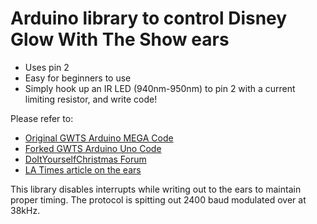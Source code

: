 # Arduino library to control Disney Glow With The Show ears

* Uses pin 2
* Easy for beginners to use
* Simply hook up an IR LED (940nm-950nm) to pin 2 with a current limiting resistor, and write code!

Please refer to:

* [Original GWTS Arduino MEGA Code](https://github.com/rjchu/RenardToGWTSBridge)
* [Forked GWTS Arduino Uno Code](https://github.com/Materdaddy/RenardToGWTSBridge)
* [DoItYourselfChristmas Forum](http://doityourselfchristmas.com/forums/showthread.php?25142-Glow-with-*OUR*-Show-and-MSP430G2553-discussion)
* [LA Times article on the ears](http://articles.latimes.com/2012/jun/18/business/la-fi-mo-disney-ears-20120618)

This library disables interrupts while writing out to the ears to maintain proper timing.  The protocol
is spitting out 2400 baud modulated over at 38kHz.
